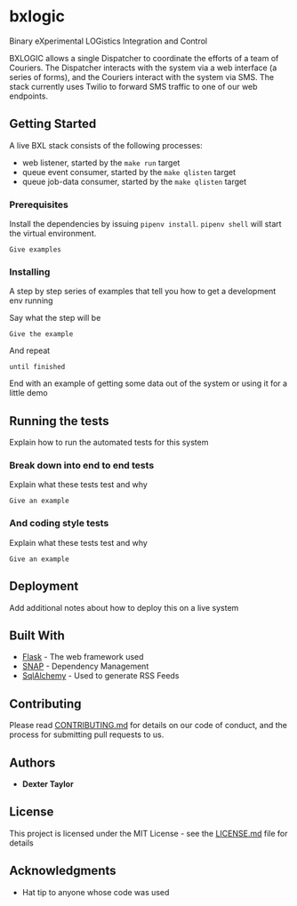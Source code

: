 # bxlogic
Binary eXperimental LOGistics Integration and Control

BXLOGIC allows a single Dispatcher to coordinate the efforts of a team of Couriers. The Dispatcher interacts with the system via a web interface (a series of forms), and the Couriers interact with the system via SMS. The stack currently uses Twilio to forward SMS traffic to one of our web endpoints.

## Getting Started

A live BXL stack consists of the following processes:

- web listener, started by the `make run` target
- queue event consumer, started by the `make qlisten` target
- queue job-data consumer, started by the `make qlisten` target

### Prerequisites

Install the dependencies by issuing `pipenv install`. `pipenv shell` will start the virtual environment.

```
Give examples
```

### Installing

A step by step series of examples that tell you how to get a development env running

Say what the step will be

```
Give the example
```

And repeat

```
until finished
```

End with an example of getting some data out of the system or using it for a little demo

## Running the tests

Explain how to run the automated tests for this system

### Break down into end to end tests

Explain what these tests test and why

```
Give an example
```

### And coding style tests

Explain what these tests test and why

```
Give an example
```

## Deployment

Add additional notes about how to deploy this on a live system

## Built With

* [Flask](http://www.dropwizard.io/1.0.2/docs/) - The web framework used
* [SNAP](https://maven.apache.org/) - Dependency Management
* [SqlAlchemy](https://rometools.github.io/rome/) - Used to generate RSS Feeds

## Contributing

Please read [CONTRIBUTING.md](https://gist.github.com/PurpleBooth/b24679402957c63ec426) for details on our code of conduct, and the process for submitting pull requests to us.

## Authors

* **Dexter Taylor** 

## License

This project is licensed under the MIT License - see the [LICENSE.md](LICENSE.md) file for details

## Acknowledgments

* Hat tip to anyone whose code was used

